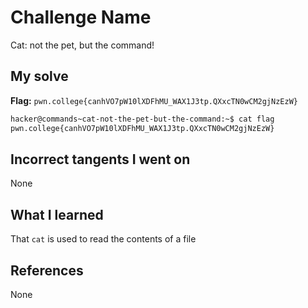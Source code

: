 # Challenge Name
Cat: not the pet, but the command!

## My solve
**Flag:** `pwn.college{canhVO7pW10lXDFhMU_WAX1J3tp.QXxcTN0wCM2gjNzEzW}`

```bash
hacker@commands~cat-not-the-pet-but-the-command:~$ cat flag
pwn.college{canhVO7pW10lXDFhMU_WAX1J3tp.QXxcTN0wCM2gjNzEzW}
```

## Incorrect tangents I went on
None

## What I learned
That `cat` is used to read the contents of a file

## References 
None
